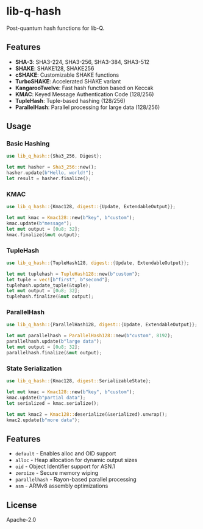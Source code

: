# lib-q-hash

Post-quantum hash functions for lib-Q.

## Features

- **SHA-3**: SHA3-224, SHA3-256, SHA3-384, SHA3-512
- **SHAKE**: SHAKE128, SHAKE256
- **cSHAKE**: Customizable SHAKE functions
- **TurboSHAKE**: Accelerated SHAKE variant
- **KangarooTwelve**: Fast hash function based on Keccak
- **KMAC**: Keyed Message Authentication Code (128/256)
- **TupleHash**: Tuple-based hashing (128/256)
- **ParallelHash**: Parallel processing for large data (128/256)

## Usage

### Basic Hashing

```rust
use lib_q_hash::{Sha3_256, Digest};

let mut hasher = Sha3_256::new();
hasher.update(b"Hello, world!");
let result = hasher.finalize();
```

### KMAC

```rust
use lib_q_hash::{Kmac128, digest::{Update, ExtendableOutput}};

let mut kmac = Kmac128::new(b"key", b"custom");
kmac.update(b"message");
let mut output = [0u8; 32];
kmac.finalize(&mut output);
```

### TupleHash

```rust
use lib_q_hash::{TupleHash128, digest::{Update, ExtendableOutput}};

let mut tuplehash = TupleHash128::new(b"custom");
let tuple = vec![b"first", b"second"];
tuplehash.update_tuple(&tuple);
let mut output = [0u8; 32];
tuplehash.finalize(&mut output);
```

### ParallelHash

```rust
use lib_q_hash::{ParallelHash128, digest::{Update, ExtendableOutput}};

let mut parallelhash = ParallelHash128::new(b"custom", 8192);
parallelhash.update(b"large data");
let mut output = [0u8; 32];
parallelhash.finalize(&mut output);
```

### State Serialization

```rust
use lib_q_hash::{Kmac128, digest::SerializableState};

let mut kmac = Kmac128::new(b"key", b"custom");
kmac.update(b"partial data");
let serialized = kmac.serialize();

let mut kmac2 = Kmac128::deserialize(&serialized).unwrap();
kmac2.update(b"more data");
```

## Features

- `default` - Enables alloc and OID support
- `alloc` - Heap allocation for dynamic output sizes
- `oid` - Object Identifier support for ASN.1
- `zeroize` - Secure memory wiping
- `parallelhash` - Rayon-based parallel processing
- `asm` - ARMv8 assembly optimizations

## License

Apache-2.0
